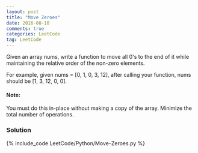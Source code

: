 ```yaml
---
layout: post
title: "Move Zeroes"
date: 2016-08-10
comments: true
categories: LeetCode
tag: LeetCode
---
```



Given an array nums, write a function to move all 0's to the end of it while maintaining the relative order of the non-zero elements.

For example, given nums = [0, 1, 0, 3, 12], after calling your function, nums should be [1, 3, 12, 0, 0].

#### Note:
You must do this in-place without making a copy of the array.
Minimize the total number of operations.

<!--more-->
### Solution

{% include_code LeetCode/Python/Move-Zeroes.py %}
